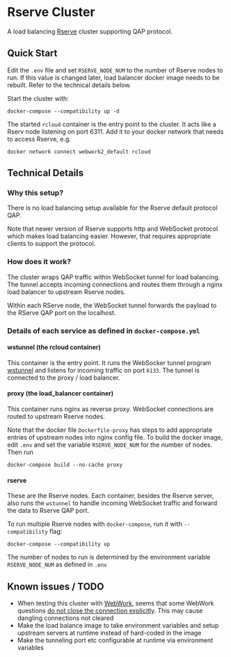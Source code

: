 # Rserve Cluster

A load balancing [Rserve](https://www.rforge.net/Rserve/) cluster supporting QAP protocol.

## Quick Start
Edit the `.env` file and set `RSERVE_NODE_NUM` to the number of Rserve nodes to run.  If this value is changed later, load balancer docker image needs to be rebuilt.  Refer to the technical details below.

Start the cluster with: 
```
docker-compose --compatibility up -d
```

The started `rcloud` container is the entry point to the cluster. It acts like a Rserv node listening on port 6311.  Add it to your docker network that needs to access Rserve, e.g.
 ```
 docker network connect webwork2_default rcloud
 ```


## Technical Details
### Why this setup?

There is no load balancing setup available for the Rserve default protocol QAP.

Note that newer version of Rserve supports http and WebSocket protocol which makes load balancing easier.  However, that requires appropriate clients to support the protocol. 

### How does it work?
The cluster wraps QAP traffic within WebSocket tunnel for load balancing. The tunnel accepts incoming connections and routes them through a nginx load balancer to upstream Rserve nodes.

Within each RServe node, the WebSocket tunnel forwards the payload to the RServe QAP port on the localhost.

### Details of each service as defined in `docker-compose.yml`

#### wstunnel (the rcloud container)
This container is the entry point.  It runs the WebSocker tunnel program [wstunnel](https://github.com/erebe/wstunnel) and listens for incoming traffic on port `6133`.  The tunnel is connected to the proxy / load balancer.

#### proxy (the load_balancer container)
This container runs nginx as reverse proxy.  WebSocket connections are routed to upstream Rserve nodes.

Note that the docker file `Dockerfile-proxy` has steps to add appropriate entries of upstream nodes into nginx config file. To build the docker image, edit `.env` and set the variable `RSERVE_NODE_NUM` for the number of nodes.  Then run
```
docker-compose build --no-cache proxy
```
#### rserve
These are the Rserve nodes.  Each container, besides the Rserve server, also runs the `wstunnel` to handle incoming WebSocket traffic and forward the data to Rserve QAP port.

To run multiple Rserve nodes with `docker-compose`, run it with `--compatibility` flag:
```
docker-compose --compatibility up
```
The number of nodes to run is determined by the environment variable `RSERVE_NODE_NUM` as defined in `.env`

## Known issues / TODO
- When testing this cluster with [WebWork](https://webwork.maa.org/), seems that some WebWork questions [do not close the connection explicitly](https://github.com/ubc/webwork-open-problem-library/blob/4a70698b65db0d3de862c9eda68a49c23da5e39d/OpenProblemLibrary/macros/UBC/RserveClient.pl#L135-L144).  This may cause dangling connections not cleared
- Make the load balance image to take environment variables and setup upstream servers at runtime instead of hard-coded in the image
- Make the tunneling port etc configurable at runtime via environment variables
